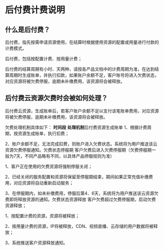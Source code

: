 # **后付费计费说明**

## **什么是后付费？**

后付费，指先按需申请资源使用，在结算时根据使用资源的配置或用量进行付款的计费模式。

后付费，包括按配置计费、按用量计费；

后付费的结算周期有小时、天两种，请按各产品文档中的计费周期为准，在达到结算周期时生成账单，并执行扣款，如果账户余额不足，客户账号将进入欠费状态，对应资源将被欠费停服，逾期未补缴费用，该资源将会被释放。

## **后付费云资源欠费时会被如何处理？**

后付费云资源，生成账单后，若客户账户余额不足以支付该笔账单费用，对应资源将被欠费停服，逾期未补缴费用，该资源将会被释放。

欠费处理机制具体如下：
**时间段**
**处理机制**后付费资源生成账单
1、根据计费周期，按资源生成账单，执行扣费；

2、账户余额不足，无法完成扣费，则账户进入欠费状态。系统将为用户推送该云资源欠费停服通知。欠费状态停服期
客户欠费后进入欠费停服期（欠费停服期一般为7天，不同产品略有不同，以具体产品停服规则为准）

1、客户正在使用的欠费资源将强制停服关闭；

2、已经关闭的服务配置和资源将保留至停服期结束，期间如果正常充值补缴费用，对应资源将自动重新启动服务；

3、在停服期内，如未补缴费用，停服后第4、6天，系统将为用户推送该云资源欠费即将释放资源的通知。欠费状态资源释放
客户欠费超过欠费停服期，启动欠费资源释放；

1、按配置计费的资源，资源将被释放；

2、按用量计费的资源，IP将被释放，CDN、视频直播、云存储的用户数据将被释放；

3、系统推送客户资源释放通知。